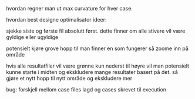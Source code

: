 hvordan regner man ut max curvature for hver case.



hvordan best designe optimalisator ideer:

sjekke siste og første fil absolutt først. dette finner om alle stivere vil være gyldige eller ugyldige

potensielt kjøre grove hopp til man finner en som fungerer så zoome inn på område

hvis alle resultatfiler vil være grønne kun nederst til høyre vil man potensielt kunne starte i midten og ekskludere mange resultater basert på det. så gjøre et nytt hopp til nytt område og ekskludere mer



bug:
forskjell mellom case files lagd og cases skrevet til execution
